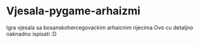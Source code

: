 # Vjesala-pygame-arhaizmi
Igra vjesala sa bosanskohercegovackim arhaicnim rijecima
Ovo cu detaljno naknadno ispisati :D

